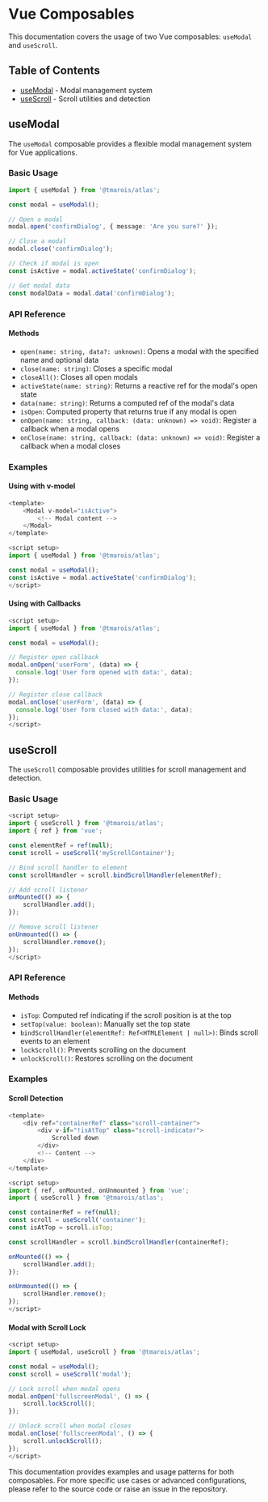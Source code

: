 # Vue Composables

This documentation covers the usage of two Vue composables: `useModal` and `useScroll`.

## Table of Contents

- [useModal](#usemodal) - Modal management system
- [useScroll](#usescroll) - Scroll utilities and detection

## useModal

The `useModal` composable provides a flexible modal management system for Vue applications.

### Basic Usage

```typescript
import { useModal } from '@tmarois/atlas';

const modal = useModal();

// Open a modal
modal.open('confirmDialog', { message: 'Are you sure?' });

// Close a modal
modal.close('confirmDialog');

// Check if modal is open
const isActive = modal.activeState('confirmDialog');

// Get modal data
const modalData = modal.data('confirmDialog');
```

### API Reference

#### Methods

- `open(name: string, data?: unknown)`: Opens a modal with the specified name and optional data
- `close(name: string)`: Closes a specific modal
- `closeAll()`: Closes all open modals
- `activeState(name: string)`: Returns a reactive ref for the modal's open state
- `data(name: string)`: Returns a computed ref of the modal's data
- `isOpen`: Computed property that returns true if any modal is open
- `onOpen(name: string, callback: (data: unknown) => void)`: Register a callback when a modal opens
- `onClose(name: string, callback: (data: unknown) => void)`: Register a callback when a modal closes

### Examples

#### Using with v-model

```js
<template>
    <Modal v-model="isActive">
        <!-- Modal content -->
    </Modal>
</template>

<script setup>
import { useModal } from '@tmarois/atlas';

const modal = useModal();
const isActive = modal.activeState('confirmDialog');
</script>
```

#### Using with Callbacks

```js
<script setup>
import { useModal } from '@tmarois/atlas';

const modal = useModal();

// Register open callback
modal.onOpen('userForm', (data) => {
  console.log('User form opened with data:', data);
});

// Register close callback
modal.onClose('userForm', (data) => {
  console.log('User form closed with data:', data);
});
</script>
```

## useScroll

The `useScroll` composable provides utilities for scroll management and detection.

### Basic Usage

```js
<script setup>
import { useScroll } from '@tmarois/atlas';
import { ref } from 'vue';

const elementRef = ref(null);
const scroll = useScroll('myScrollContainer');

// Bind scroll handler to element
const scrollHandler = scroll.bindScrollHandler(elementRef);

// Add scroll listener
onMounted(() => {
    scrollHandler.add();
});

// Remove scroll listener
onUnmounted(() => {
    scrollHandler.remove();
});
</script>
```

### API Reference

#### Methods

- `isTop`: Computed ref indicating if the scroll position is at the top
- `setTop(value: boolean)`: Manually set the top state
- `bindScrollHandler(elementRef: Ref<HTMLElement | null>)`: Binds scroll events to an element
- `lockScroll()`: Prevents scrolling on the document
- `unlockScroll()`: Restores scrolling on the document

### Examples

#### Scroll Detection

```js
<template>
    <div ref="containerRef" class="scroll-container">
        <div v-if="!isAtTop" class="scroll-indicator">
            Scrolled down
        </div>
        <!-- Content -->
    </div>
</template>

<script setup>
import { ref, onMounted, onUnmounted } from 'vue';
import { useScroll } from '@tmarois/atlas';

const containerRef = ref(null);
const scroll = useScroll('container');
const isAtTop = scroll.isTop;

const scrollHandler = scroll.bindScrollHandler(containerRef);

onMounted(() => {
    scrollHandler.add();
});

onUnmounted(() => {
    scrollHandler.remove();
});
</script>
```

#### Modal with Scroll Lock

```js
<script setup>
import { useModal, useScroll } from '@tmarois/atlas';

const modal = useModal();
const scroll = useScroll('modal');

// Lock scroll when modal opens
modal.onOpen('fullscreenModal', () => {
    scroll.lockScroll();
});

// Unlock scroll when modal closes
modal.onClose('fullscreenModal', () => {
    scroll.unlockScroll();
});
</script>
```

This documentation provides examples and usage patterns for both composables. For more specific use cases or advanced configurations, please refer to the source code or raise an issue in the repository.
